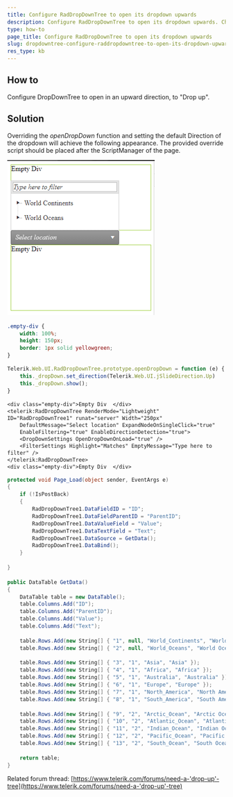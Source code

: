 ```yaml
---
title: Configure RadDropDownTree to open its dropdown upwards
description: Configure RadDropDownTree to open its dropdown upwards. Check it now!
type: how-to
page_title: Configure RadDropDownTree to open its dropdown upwards
slug: dropdowntree-configure-raddropdowntree-to-open-its-dropdown-upwards
res_type: kb
---
```


## How to

Configure DropDownTree to open in an upward direction, to "Drop up".

## Solution

Overriding the *openDropDown* function and setting the default Direction of the dropdown will achieve the following appearance. The provided override script should be placed after the ScriptManager of the page.   
  
![dropdown upwards](images/dropdowntree-configure-raddropdowntree-to-open-its-dropdown-upwards.png)

````CSS
.empty-div {
    width: 100%;
    height: 150px;
    border: 1px solid yellowgreen;
}
````

````JavaScript
Telerik.Web.UI.RadDropDownTree.prototype.openDropDown = function (e) {
    this._dropDown.set_direction(Telerik.Web.UI.jSlideDirection.Up)
    this._dropDown.show();
}
````

````ASPX
<div class="empty-div">Empty Div  </div>
<telerik:RadDropDownTree RenderMode="Lightweight" ID="RadDropDownTree1" runat="server" Width="250px"
    DefaultMessage="Select location" ExpandNodeOnSingleClick="true"
    EnableFiltering="true" EnableDirectionDetection="true">
    <DropDownSettings OpenDropDownOnLoad="true" />
    <FilterSettings Highlight="Matches" EmptyMessage="Type here to filter" />
</telerik:RadDropDownTree>
<div class="empty-div">Empty Div  </div>
````

````C#
protected void Page_Load(object sender, EventArgs e)
{
    if (!IsPostBack)
    {
        RadDropDownTree1.DataFieldID = "ID";
        RadDropDownTree1.DataFieldParentID = "ParentID";
        RadDropDownTree1.DataValueField = "Value";
        RadDropDownTree1.DataTextField = "Text";
        RadDropDownTree1.DataSource = GetData();
        RadDropDownTree1.DataBind();
    }
 
}
 
public DataTable GetData()
{
    DataTable table = new DataTable();
    table.Columns.Add("ID");
    table.Columns.Add("ParentID");
    table.Columns.Add("Value");
    table.Columns.Add("Text");
 
    table.Rows.Add(new String[] { "1", null, "World_Continents", "World Continents" });
    table.Rows.Add(new String[] { "2", null, "World_Oceans", "World Oceans" });
 
    table.Rows.Add(new String[] { "3", "1", "Asia", "Asia" });
    table.Rows.Add(new String[] { "4", "1", "Africa", "Africa" });
    table.Rows.Add(new String[] { "5", "1", "Australia", "Australia" });
    table.Rows.Add(new String[] { "6", "1", "Europe", "Europe" });
    table.Rows.Add(new String[] { "7", "1", "North_America", "North America" });
    table.Rows.Add(new String[] { "8", "1", "South_America", "South America" });
 
    table.Rows.Add(new String[] { "9", "2", "Arctic_Ocean", "Arctic Ocean" });
    table.Rows.Add(new String[] { "10", "2", "Atlantic_Ocean", "Atlantic Ocean" });
    table.Rows.Add(new String[] { "11", "2", "Indian_Ocean", "Indian Ocean" });
    table.Rows.Add(new String[] { "12", "2", "Pacific_Ocean", "Pacific Ocean" });
    table.Rows.Add(new String[] { "13", "2", "South_Ocean", "South Ocean" });
 
    return table;
}
````

Related forum thread: [https://www.telerik.com/forums/need-a-'drop-up'-tree](https://www.telerik.com/forums/need-a-'drop-up'-tree)


 